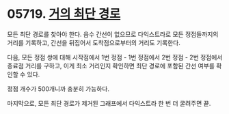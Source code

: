 # 05719. [거의 최단 경로](./05719.cpp)

모든 최단 경로를 찾아야 한다. 음수 간선이 없으므로 다익스트라로 모든 정점들까지의 거리를 기록하고, 간선을 뒤집어서 도착점으로부터의 거리도 기록한다.

다음, 모든 정점 쌍에 대해 시작점에서 1번 정점 - 1번 정점에서 2번 정점 - 2번 정점에서 종료점 거리를 구하고, 이게 최소 거리인지 확인하면 최단 경로에 포함된 간선 여부를 확인할 수 있다.

정점 개수가 500개니까 충분히 가능하다.

마지막으로, 모든 최단 경로가 제거된 그래프에서 다익스트라 한 번 더 굴려주면 끝.
